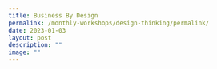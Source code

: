 ```yaml
---
title: Business By Design
permalink: /monthly-workshops/design-thinking/permalink/
date: 2023-01-03
layout: post
description: ""
image: ""
---
```


